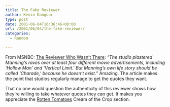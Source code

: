 ```yaml
---
title: The Fake Reviewer
author: Kevin Dangoor
type: post
date: 2001-06-04T16:36:46+00:00
url: /2001/06/04/the-fake-reviewer/
categories:
  - Random

---
```

From MSNBC: [The Reviewer Who Wasn&#8217;t There][1]: _&#8220;The studio plastered Manning&#8217;s raves over at least four different movie advertisements, including &#8216;Hollow Man&#8217; and &#8216;Vertical Limit.&#8217; But Manning&#8217;s own life story should be called &#8216;Charade,&#8217; because he doesn&#8217;t exist.&#8221;_ Amazing. The article makes the point that studios regularly manage to get the quotes they want.
  
<!--more-->


  
That no one would question the authenticity of this reviewer shows how they&#8217;re willing to take whatever quotes they can get. It makes you appreciate the [Rotten Tomatoes][2] Cream of the Crop section.

 [1]: http://www.msnbc.com/news/581770.asp?cp1=1
 [2]: http://www.rottentomatoes.com